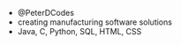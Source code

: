 - @PeterDCodes
- creating manufacturing software solutions
- Java, C, Python, SQL, HTML, CSS
  
<!---
PeterDCodes/PeterDCodes is a ✨ special ✨ repository because its `README.md` (this file) appears on your GitHub profile.
You can click the Preview link to take a look at your changes.
--->

